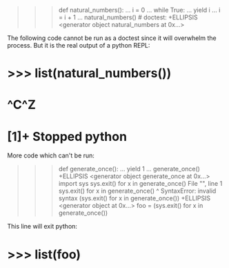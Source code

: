 >>> def natural_numbers():
...     i = 0
...     while True:
...             yield i
...             i = i + 1
... 
>>> natural_numbers() # doctest: +ELLIPSIS
<generator object natural_numbers at 0x...>

The following code cannot be run as a doctest since it will overwhelm the process. But it is the real output of a python REPL:
#  >>> list(natural_numbers())
#  ^C^Z
#  [1]+  Stopped                 python


More code which can't be run:
>>> def generate_once():
...     yield 1
... 
>>> generate_once() +ELLIPSIS
<generator object generate_once at 0x...>
>>> import sys
>>> sys.exit() for x in generate_once()
  File "<stdin>", line 1
    sys.exit() for x in generate_once()
                 ^
SyntaxError: invalid syntax
>>> (sys.exit() for x in generate_once()) +ELLIPSIS
<generator object <genexpr> at 0x...>
>>> foo = (sys.exit() for x in generate_once())

This line will exit python:
#  >>> list(foo)
